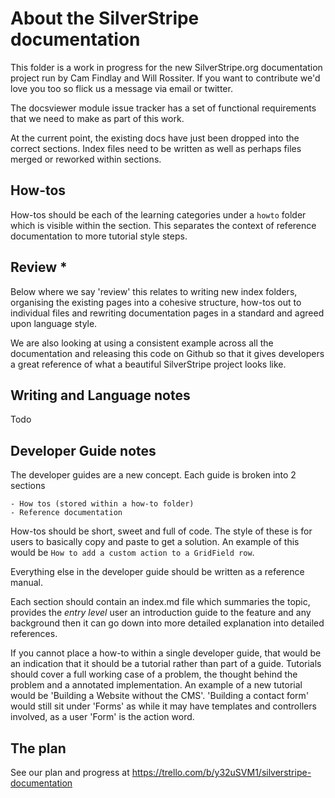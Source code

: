 # About the SilverStripe documentation

This folder is a work in progress for the new SilverStripe.org documentation
project run by Cam Findlay and Will Rossiter. If you want to contribute 
we'd love you too so flick us a message via email or twitter.

The docsviewer module issue tracker has a set of functional requirements that
we need to make as part of this work.

At the current point, the existing docs have just been dropped into the correct
sections. Index files need to be written as well as perhaps files merged or 
reworked within sections.

## How-tos

How-tos should be each of the learning categories under a `howto` folder which
is visible within the section. This separates the context of reference 
documentation to more tutorial style steps.

## Review *

Below where we say 'review' this relates to writing new index folders, 
organising the existing pages into a cohesive structure, how-tos out to 
individual files and rewriting documentation pages in a standard and agreed upon
language style.

We are also looking at using a consistent example across all the documentation
and releasing this code on Github so that it gives developers a great reference
of what a beautiful SilverStripe project looks like.

## Writing and Language notes

Todo

## Developer Guide notes

The developer guides are a new concept. Each guide is broken into 2 sections
	
	- How tos (stored within a how-to folder)
	- Reference documentation

How-tos should be short, sweet and full of code. The style of these is for users
to basically copy and paste to get a solution. An example of this would be
`How to add a custom action to a GridField row`. 

Everything else in the developer guide should be written as a reference manual.

Each section should contain an index.md file which summaries the topic, provides
the *entry level* user an introduction guide to the feature and any background
then it can go down into more detailed explanation into detailed references.

If you cannot place a how-to within a single developer guide, that would be an
indication that it should be a tutorial rather than part of a guide. Tutorials
should cover a full working case of a problem, the thought behind the problem 
and a annotated implementation. An example of a new tutorial would be 
'Building a Website without the CMS'. 'Building a contact form' would still sit
under 'Forms' as while it may have templates and controllers involved, as a user
 'Form' is the action word.

## The plan

See our plan and progress at https://trello.com/b/y32uSVM1/silverstripe-documentation
